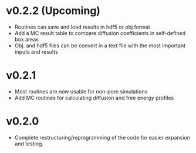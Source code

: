 # v0.2.2 (Upcoming)
* Routines can save and load results in hdf5 or obj format
* Add a MC result table to compare diffusion coefficients in self-defined box areas
* Obj. and hdf5 files can be convert in a text file with the most important inputs and results


# v0.2.1
* Most routines are now usable for non-pore simulations
* Add MC routines for calculating diffusion and free energy profiles

# v0.2.0
* Complete restructuring/reprogramming of the code for easier expansion and testing.
